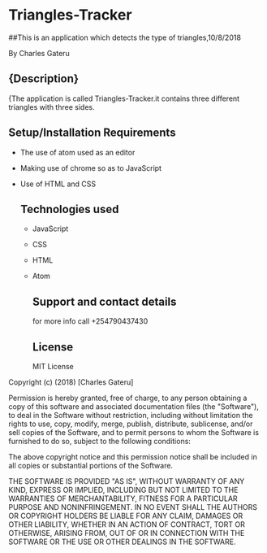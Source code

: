 # Triangles-Tracker

##This is an application which detects the type of triangles,10/8/2018

By Charles Gateru

## {Description}

{The application is called Triangles-Tracker.it contains three different triangles with three sides.

## Setup/Installation Requirements

- The use of atom used as an editor
- Making use of chrome so as to JavaScript
- Use of HTML and CSS

  ## Technologies used

  - JavaScript
  - CSS
  - HTML
  - Atom

    ## Support and contact details

     for more info call +254790437430

    ## License

     MIT License

Copyright (c) (2018) [Charles Gateru]

Permission is hereby granted, free of charge, to any person obtaining a copy of this software and associated documentation files (the "Software"), to deal in the Software without restriction, including without limitation the rights to use, copy, modify, merge, publish, distribute, sublicense, and/or sell copies of the Software, and to permit persons to whom the Software is furnished to do so, subject to the following conditions:

The above copyright notice and this permission notice shall be included in all copies or substantial portions of the Software.

THE SOFTWARE IS PROVIDED "AS IS", WITHOUT WARRANTY OF ANY KIND, EXPRESS OR IMPLIED, INCLUDING BUT NOT LIMITED TO THE WARRANTIES OF MERCHANTABILITY, FITNESS FOR A PARTICULAR PURPOSE AND NONINFRINGEMENT. IN NO EVENT SHALL THE AUTHORS OR COPYRIGHT HOLDERS BE LIABLE FOR ANY CLAIM, DAMAGES OR OTHER LIABILITY, WHETHER IN AN ACTION OF CONTRACT, TORT OR OTHERWISE, ARISING FROM, OUT OF OR IN CONNECTION WITH THE SOFTWARE OR THE USE OR OTHER DEALINGS IN THE SOFTWARE.
